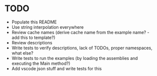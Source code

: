 # TODO
* Populate this README
* Use string interpolation everywhere
* Review cache names (derive cache name from the example name? - add this to template?)
* Review descriptions
* Write tests to verify descriptions, lack of TODOs, proper namespaces, what else?
* Write tests to run the examples (by loading the assemblies and executing the Main method?) 
* Add vscode json stuff and write tests for this
